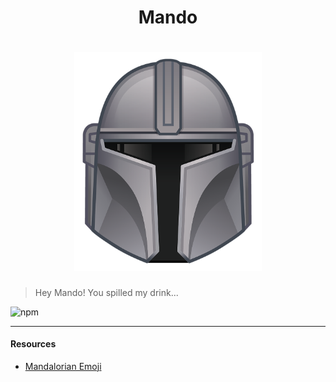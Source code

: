 <h1 align="center">
	Mando
</h1>

<h1 align="center">
	<img
		width="300"
		alt="Mandalorian"
		src="https://raw.githubusercontent.com/samarthdave/mando/master/mando.png">
</h1>

<blockquote>
  Hey Mando! You spilled my drink...
</blockquote>

![npm](https://img.shields.io/npm/v/mando)

<hr />

#### Resources
- [Mandalorian Emoji](https://www.starwars.com/news/the-mandalorian-and-the-child-coming-to-disney-emoji-blitz)
